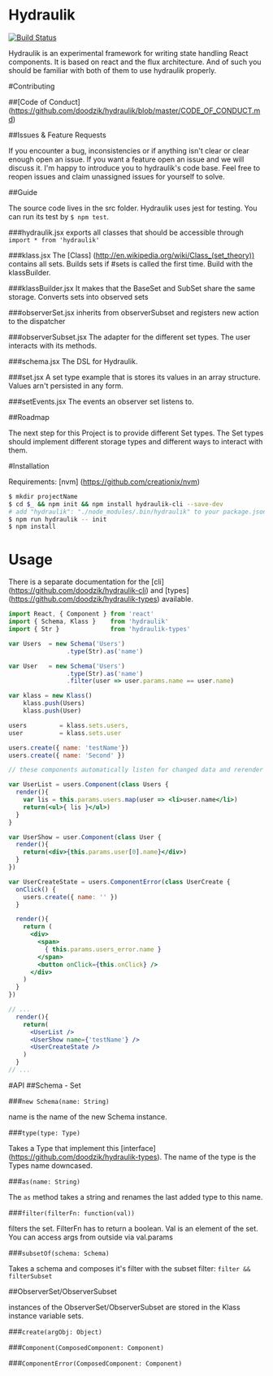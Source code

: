 # Hydraulik

[![Build Status](https://travis-ci.org/doodzik/hydraulik.svg?branch=master)](https://travis-ci.org/doodzik/hydraulik)

Hydraulik is an experimental framework for writing state handling React components.
It is based on react and the flux architecture. And of such you should be familiar with both of them to use hydraulik properly.

#Contributing

##[Code of Conduct] (https://github.com/doodzik/hydraulik/blob/master/CODE_OF_CONDUCT.md)

##Issues & Feature Requests

If you encounter a bug, inconsistencies or if anything isn't clear or clear enough open an issue.
If you want a feature open an issue and we will discuss it. I'm happy to introduce you to hydraulik's code base.
Feel free to reopen issues and claim unassigned issues for yourself to solve.

##Guide

The source code lives in the src folder.
Hydraulik uses jest for testing. You can run its test by `$ npm test`.

###hydraulik.jsx
exports all classes that should be accessible through `import * from 'hydraulik'`

###klass.jsx
The [Class] (http://en.wikipedia.org/wiki/Class_(set_theory)) contains all sets.
Builds sets if #sets is called the first time. Build with the klassBuilder.

###klassBuilder.jsx
It makes that the BaseSet and SubSet share the same storage.
Converts sets into observed sets

###observerSet.jsx
inherits from observerSubset and registers new action to the dispatcher

###observerSubset.jsx
The adapter for the different set types.
The user interacts with its methods.

###schema.jsx
The DSL for Hydraulik.

###set.jsx
A set type example that is stores its values in an array structure.
Values arn't persisted in any form.

###setEvents.jsx
The events an observer set listens to.

##Roadmap

The next step for this Project is to provide different Set types. The Set types should implement different storage types and different ways to interact with them.

#Installation

Requirements: [nvm] (https://github.com/creationix/nvm)

```bash
$ mkdir projectName
$ cd $_ && npm init && npm install hydraulik-cli --save-dev
# add "hydraulik": "./node_modules/.bin/hydraulik" to your package.json file in the script section
$ npm run hydraulik -- init
$ npm install
```

# Usage

There is a separate documentation for the [cli] (https://github.com/doodzik/hydraulik-cli) and [types] (https://github.com/doodzik/hydraulik-types) available.

```jsx
import React, { Component } from 'react'
import { Schema, Klass }    from 'hydraulik'
import { Str }              from 'hydraulik-types'

var Users  = new Schema('Users')
                .type(Str).as('name')

var User   = new Schema('Users')
                .type(Str).as('name')
                .filter(user => user.params.name == user.name)

var klass = new Klass()
    klass.push(Users)
    klass.push(User)

users         = klass.sets.users,
user          = klass.sets.user

users.create({ name: 'testName'})
users.create({ name: 'Second' })

// these components automatically listen for changed data and rerender automatically

var UserList = users.Component(class Users {
  render(){
    var lis = this.params.users.map(user => <li>user.name</li>)
    return(<ul>{ lis }</ul>)
  }
}

var UserShow = user.Component(class User {
  render(){
    return(<div>{this.params.user[0].name}</div>)
  }
})

var UserCreateState = users.ComponentError(class UserCreate {
  onClick() {
    users.create({ name: '' })
  }

  render(){
    return (
      <div>
        <span>
          { this.params.users_error.name }
        </span>
        <button onClick={this.onClick} />
      </div>
    )
  }
})

// ...
  render(){
    return(
      <UserList />
      <UserShow name={'testName'} />
      <UserCreateState />
    )
  }
// ...
```
#API
##Schema - Set

###`new Schema(name: String)`

name is the name of the new Schema instance.

###`type(type: Type)`

Takes a Type that implement this [interface] (https://github.com/doodzik/hydraulik-types).
The name of the type is the Types name downcased.

###`as(name: String)`

The `as` method takes a string and renames the last added type to this name.

###`filter(filterFn: function(val))`

filters the set. FilterFn has to return a boolean. Val is an element of the set. You can access args from outside via val.params

###`subsetOf(schema: Schema)`

Takes a schema and composes it's filter with the subset filter: `filter && filterSubset`

##ObserverSet/ObserverSubset

instances of the ObserverSet/ObserverSubset are stored in the Klass instance variable sets.

###`create(argObj: Object)`

###`Component(ComposedComponent: Component)`

###`ComponentError(ComposedComponent: Component)`
